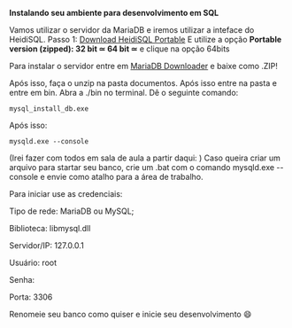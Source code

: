 **Instalando seu ambiente para desenvolvimento em SQL**

Vamos utilizar o servidor da MariaDB e iremos utilizar a inteface do HeidiSQL.
Passo 1:
[Download HeidiSQL Portable](https://www.heidisql.com/download.php?download=portable-64)
E utilize a opção **Portable version (zipped): 32 bit ≃ 64 bit ≃** e clique na opção 64bits

Para instalar o servidor entre em [MariaDB Downloader](https://mariadb.org/download/?t=mariadb&p=mariadb&r=11.2.0&os=windows&cpu=x86_64&pkg=msi&m=fder) e baixe como .ZIP!

Após isso, faça o unzip na pasta documentos. Após isso entre na pasta e entre em bin. Abra a ./bin no terminal.
Dê o seguinte comando:
```
mysql_install_db.exe
```
Após isso:
```
mysqld.exe --console
```
(Irei fazer com todos em sala de aula a partir daqui: )
Caso queira criar um arquivo para startar seu banco, crie um .bat com o comando mysqld.exe --console e envie como atalho para a área de trabalho. 

Para iniciar use as credenciais:

Tipo de rede: MariaDB ou MySQL;

Biblioteca: libmysql.dll

Servidor/IP: 127.0.0.1

Usuário: root

Senha: 

Porta: 3306

Renomeie seu banco como quiser e inicie seu desenvolvimento 😄
